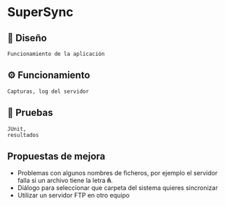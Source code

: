 # SuperSync



## 📐 Diseño

```
Funcionamiento de la aplicación
```

## ⚙ Funcionamiento
```
Capturas, log del servidor
```

## 🔬 Pruebas
```
JUnit, 
resultados
```

## Propuestas de mejora

- Problemas con algunos nombres de ficheros, por ejemplo el servidor falla si un archivo tiene la letra **ñ**.
- Diálogo para seleccionar que carpeta del sistema quieres sincronizar
- Utilizar un servidor FTP en otro equipo

